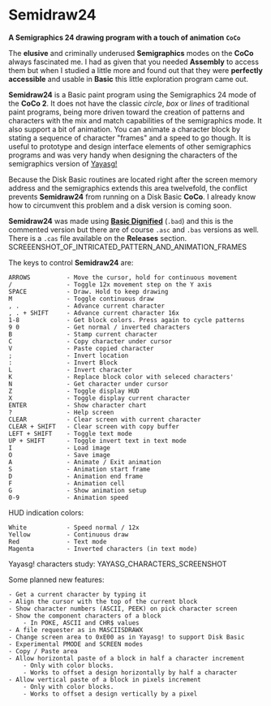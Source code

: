 # Semidraw24
**A Semigraphics 24 drawing program with a touch of animation**
**`CoCo`**

The **elusive** and criminally underused **Semigraphics** modes on the **CoCo** always fascinated me. I had as given that you needed **Assembly** to access them but when I studied a little more and found out that they were **perfectly accessible** and usable in **Basic** this little exploration program came out.

**Semidraw24** is a Basic paint program using the Semigraphics 24 mode of the **CoCo 2**. It does not have the classic *circle*, *box* or *lines* of traditional paint programs, being more driven toward the creation of patterns and characters with the mix and match capabilities of the semigraphics mode.
It also support a bit of animation. You can animate a character block by stating a sequence of character "frames" and a speed to go though.
It is useful to prototype and design interface elements of other semigraphics programs and was very handy when designing the characters of the semigraphics version of [Yayasg!](temp)

Because the Disk Basic routines are located right after the screen memory address and the semigraphics extends this area twelvefold, the conflict prevents **Semidraw24** from running on a Disk Basic **CoCo**. I already know how to circumvent this problem and a disk version is coming soon.

**Semidraw24** was made using **[Basic Dignified](temp)** (`.bad`) and this is the commented version but there are of course `.asc` and `.bas` versions as well. There is a `.cas` file available on the **Releases** section.
SCREEENSHOT_OF_INTRICATED_PATTERN_AND_ANIMATION_FRAMES

The keys to control **Semidraw24** are:

	ARROWS 			- Move the cursor, hold for continuous movement
	/ 				- Toggle 12x movement step on the Y axis
	SPACE 			- Draw. Hold to keep drawing
	M 				- Toggle continuous draw
	, .				- Advance current character
	, . + SHIFT		- Advance current character 16x
	1-8				- Get block colors. Press again to cycle patterns
	9 0				- Get normal / inverted characters
	B				- Stamp current character
	C				- Copy character under cursor
	V				- Paste copied character
	;				- Invert location
	:				- Invert Block
	L				- Invert character
	K				- Replace block color with seleced characters'
	N				- Get character under cursor
	Z				- Toggle display HUD
	X				- Toggle display current character
	ENTER			- Show character chart
	?				- Help screen
	CLEAR			- Clear screen with current character
	CLEAR + SHIFT	- Clear screen with copy buffer
	LEFT + SHIFT	- Toggle text mode
	UP + SHIFT		- Toggle invert text in text mode
	I				- Load image
	O				- Save image
	A				- Animate / Exit animation
	S				- Animation start frame
	D				- Animation end frame
	F				- Animation cell
	G				- Show animation setup
	0-9				- Animation speed

HUD indication colors:

	White			- Speed normal / 12x
	Yellow			- Continuous draw
	Red				- Text mode
	Magenta			- Inverted characters (in text mode)


Yayasg! characters study:
YAYASG_CHARACTERS_SCREENSHOT

Some planned new features:

	- Get a current character by typing it
	- Align the cursor with the top of the current block
	- Show character numbers (ASCII, PEEK) on pick character screen
	- Show the component characters of a block
		- In POKE, ASCII and CHR$ values
	- A file requester as in MASCIISDRAWX
	- Change screen area to 0xE00 as in Yayasg! to support Disk Basic
	- Experimental PMODE and SCREEN modes
	- Copy / Paste area
	- Allow horizontal paste of a block in half a character increment
		- Only with color blocks.
		- Works to offset a design horizontally by half a character
	- Allow vertical paste of a block in pixels increment
		- Only with color blocks.
		- Works to offset a design vertically by a pixel
